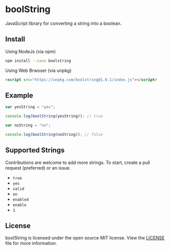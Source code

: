 # boolString
JavaScript library for converting a string into a boolean.

## Install
Using NodeJs (via npm)
```bash
npm install --save boolstring
```

Using Web Brwoser (via unpkg)
```HTML
<script src="https://unpkg.com/boolstring@1.0.1/index.js"></script>
```

## Example
```JavaScript
var yesString = "yes";

console.log(boolString(yesString)); // true

var noString = "no";

console.log(boolString(noString)); // false
```

## Supported Strings
Contributions are welcome to add more strings. To start, create a pull request (preferred) or an issue.

* `true`
* `yes`
* `valid`
* `on`
* `enabled`
* `enable`
* `1`

## License
boolString is licensed under the open source MIT license. View the [LICENSE](https://github.com/domkalan/boolString/blob/master/LICENSE) file for more information.
